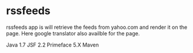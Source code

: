 # rssfeeds

rssfeeds app is will retrieve the feeds from yahoo.com and render it on the page. Here google translator also availble for the page.

Java 1.7
JSF 2.2 
Primeface 5.X
Maven

